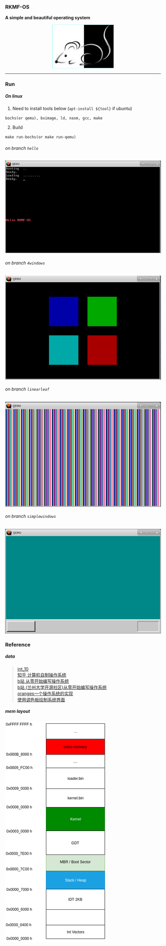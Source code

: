 ### RKMF-OS 


**A simple and beautiful operating system**



<div align="center"><img src="./image/rkmf.png" /></div> 

------


### Run
##### On linux
1. Need to install tools below (`apt-install ${tool}` if ubuntu)
```
bochs(or qemu), bximage, ld, nasm, gcc, make
```

2. Build

```
make run-bochs(or make run-qemu)
```

###### on branch `hello`
![hello-rkmf-os.png](image/hello-rkmf-os.png)


###### on branch `4windows`
![4windows.png](image/4windows.png)


###### on branch `linearleaf`
![linearleaf.png](image/linearleaf.png)


###### on branch `simplewindows`
![simplewindows.png](image/simplewindows.png)


### Reference

##### data

> [int_10](https://stanislavs.org/helppc/int_10.html)  
> [知乎 计算机自制操作系统](https://zhuanlan.zhihu.com/c_1193254878150045696)  
> [b站 从零开始编写操作系统](https://space.bilibili.com/5090346)  
> [b站 (兰州大学开源社区)从零开始编写操作系统](https://www.bilibili.com/video/BV14J411R7iz)  
> [oranges一个操作系统的实现](https://www.amazon.cn/dp/B00FF1Y9AQ)  
> [使用调色板绘制系统界面](https://www.jianshu.com/p/c4856ec3313f)


##### mem layout  

![mem.png](image/mem.png) 
